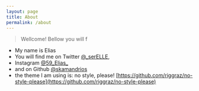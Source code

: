 ```yaml
---
layout: page
title: About
permalink: /about
---
```


> Wellcome! Bellow you will f

- My name is Elias
- You will find me on Twitter <a href='https://twitter.com/_serELLE'> @_serELLE</a>,
- Instagram <a href='https://instagram.com/59_Elias_'> @59_Elias_</a>
- and on Github <a href='https://github.com/skamandrios'> @skamandrios</a>
- the theme I am using is: no style, please! [https://github.com/riggraz/no-style-please](https://github.com/riggraz/no-style-please)
